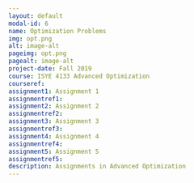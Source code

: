 ```yaml
---
layout: default
modal-id: 6
name: Optimization Problems
img: opt.png
alt: image-alt
pageimg: opt.png
pagealt: image-alt
project-date: Fall 2019
course: ISYE 4133 Advanced Optimization
courseref:
assignment1: Assignment 1
assignmentref1:
assignment2: Assignment 2
assignmentref2:
assignment3: Assignment 3
assignmentref3:
assignment4: Assignment 4
assignmentref4:
assignment5: Assignment 5
assignmentref5:
description: Assignments in Advanced Optimization
---
```

